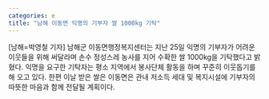 ```yaml
---
categories: e
title: "남해 이동면 익명의 기부자 쌀 1000kg 기탁"
---
```

[남해=박영철 기자] 남해군 이동면행정복지센터는 지난 25일 익명의 기부자가 어려운 이웃들을 위해 써달라며 손수 정성스레 농사를 지어 수확한 쌀 1000kg을 기탁했다고 밝혔다. 익명을 요구한 기탁자는 평소 지역에서 봉사단체 활동을 하며 꾸준히 이웃돕기를 해 오고 있다. 한편 이날 받은 쌀은 이동면은 관내 저소득 세대 및 복지시설에 기부자의 따뜻한 마음과 함께 전달될 계획이다.